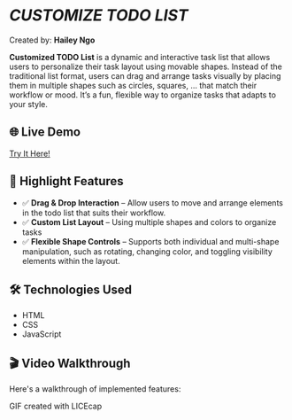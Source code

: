# *CUSTOMIZE TODO LIST*

Created by: **Hailey Ngo**

**Customized TODO List** is a dynamic and interactive task list that allows users to personalize their task layout using movable shapes. Instead of the traditional list format, users can drag and arrange tasks visually by placing them in multiple shapes such as circles, squares, ... that match their workflow or mood. It’s a fun, flexible way to organize tasks that adapts to your style.

## 🌐 Live Demo
[Try It Here!](https://haileyn3132.github.io/Custom-Todo-List/)

## 🚀 Highlight Features

- ✅ **Drag & Drop Interaction** – Allow users to move and arrange elements in the todo list that suits  their workflow.
- ✅ **Custom List Layout** – Using multiple shapes and colors to organize tasks
- ✅ **Flexible Shape Controls** – Supports both individual and multi-shape manipulation, such as rotating, changing color, and toggling visibility elements within the layout. 

## 🛠️ Technologies Used
- HTML
- CSS
- JavaScript  

## 🎬 Video Walkthrough

Here's a walkthrough of implemented features:


<!-- Replace this with whatever GIF tool you used! -->
GIF created with LICEcap  



